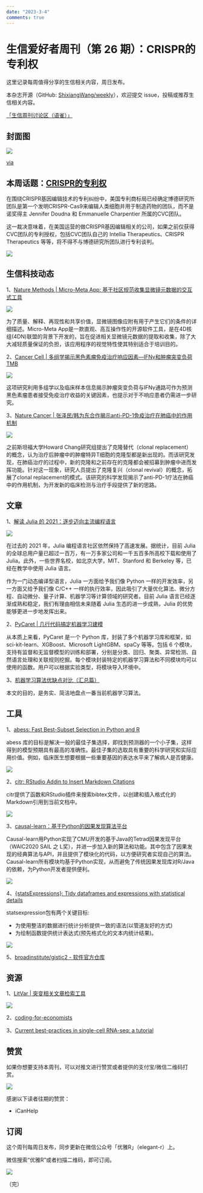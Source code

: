 ```yaml
---
date: "2023-3-4"
comments: true
---
```


# 生信爱好者周刊（第 26 期）：CRISPR的专利权

这里记录每周值得分享的生信相关内容，周日发布。

本杂志开源（GitHub: [ShixiangWang/weekly](https://github.com/ShixiangWang/weekly)），欢迎提交 issue，投稿或推荐生信相关内容。

[「生信周刊讨论区（语雀）」](https://www.yuque.com/shixiangwang/bioinfo)

## 封面图

![](https://files.mdnice.com/user/4331/f7520639-5d0e-45e7-a155-16a76e1a9140.jpeg)

[via](https://twitter.com/NatRevImmunol/status/1502227036445847554/photo/1)


## 本周话题：[CRISPR的专利权](https://mp.weixin.qq.com/s/iAIOpUfW5DwIzuHel4fq8A)

在围绕CRISPR基因编辑技术的专利纠纷中，美国专利商标局已经确定博德研究所团队是第一个发明CRISPR-Cas9来编辑人类细胞并用于制造药物的团队，而不是诺奖得主 Jennifer Doudna 和 Emmanuelle Charpentier 所属的CVC团队。

这一裁决意味着，在美国运营的做CRISPR基因编辑相关的公司，如果之前仅获得CVC团队的专利授权，包括CVC团队自己的 Intellia Therapeutics、CRISPR Therapeutics 等等，将不得不与博德研究所团队进行专利谈判。


![](https://files.mdnice.com/user/4331/aa505389-e54c-4282-aebd-e5699eb9d5b6.png)



## 生信科技动态

1、[Nature Methods | Micro-Meta App: 基于社区规范收集显微镜元数据的交互式工具](https://www.nature.com/articles/s41592-021-01315-z)


![](https://files.mdnice.com/user/4331/0d0a0cc3-4401-42e5-976a-840a0f26f9dd.png)


为了质量、解释、再现性和共享价值，显微镜图像应附有用于产生它们的条件的详细描述。Micro-Meta App是一款直观、高互操作性的开源软件工具，是在4D核组(4DN)联盟的背景下开发的，旨在促进相关显微镜元数据的提取和收集，除了大大减轻质量保证的负担，该应用程序的视觉特性使其特别适合于培训目的。

2、[Cancer Cell | 多组学揭示黑色素瘤免疫治疗响应因素—IFNγ和肿瘤突变负荷TMB](https://mp.weixin.qq.com/s/0n1oZ6rKuKjdt6RrU79wJQ)


![](https://files.mdnice.com/user/4331/89a9d05f-7632-4dbd-99ab-c452e58a7ca4.png)

这项研究利用多组学以及临床样本信息揭示肿瘤突变负荷与IFNγ通路可作为预测黑色素瘤患者接受免疫治疗收益的关键因素，也提示对于不响应患者仍需进一步研究。

3、[Nature Cancer | 张泽民/韩为东合作揭示anti-PD-1免疫治疗在肺癌中的作用机制](https://mp.weixin.qq.com/s/7y-wAE-s4WcQa5YqqwJq9A)


![](https://files.mdnice.com/user/4331/741007f6-daf3-48ba-ba05-f5c7c9e7b397.png)


之前斯坦福大学Howard Chang研究组提出了克隆替代（clonal replacement）的概念，认为治疗后肿瘤中的肿瘤特异T细胞的克隆型都是新出现的。而该研究发现，在肺癌治疗的过程中，新的克隆和之前存在的克隆都会被招募到肿瘤中进而发挥功能。针对这一现象，研究人员提出了克隆复兴（clonal revival）的概念，拓展了clonal replacement的模式。该研究的科学发现揭示了anti-PD-1疗法在肺癌中的作用机制，为开发新的临床检测与治疗手段提供了新的思路。


## 文章

1、[解读 Julia 的 2021：逐步迈向主流编程语言]()


![](https://files.mdnice.com/user/4331/d2ce2615-b062-456d-8d88-5f6b96928515.png)

在过去的 2021 年，Julia 编程语言社区依然保持了高速发展。据统计，目前 Julia 的全球总用户量已超过一百万，有一万多家公司和一千五百多所高校下载和使用了 Julia。此外，一些世界名校，如北京大学，MIT、Stanford 和 Berkeley 等，已经在教学中使用 Julia 语言。

作为一门动态编译型语言，Julia 一方面给予我们像 Python 一样的开发效率，另一方面又给予我们像 C/C++ 一样的执行效率，因此吸引了大量优化算法、微分方程、自动微分、量子计算、机器学习等计算领域的研究者。目前 Julia 语言已经逐渐成熟和稳定，我们有理由相信未来随着 Julia 生态的进一步成熟，Julia 的优势能够更进一步地发挥出来。

2、[PyCaret | 几行代码搞定机器学习建模](https://mp.weixin.qq.com/s/TxFMDROzS0Z33j6XxP4JjQ)

从本质上来看，PyCaret 是一个 Python 库，封装了多个机器学习库和框架，如 sci-kit-learn、XGBoost、Microsoft LightGBM、spaCy 等等。包括 6 个模块，支持有监督和无监督模型的训练和部署，分别是分类、回归、聚类、异常检测、自然语言处理和关联规则挖掘。每个模块封装特定的机器学习算法和不同模块均可以使用的函数。用户可以根据实验类型，将模块导入环境中。

3、[机器学习算法优缺点对比（汇总篇）](https://mp.weixin.qq.com/s/n0pvDC_aE8RzRSBndqPllw)

本文的目的，是务实、简洁地盘点一番当前机器学习算法。

## 工具

1、[abess: Fast Best-Subset Selection in Python and R](https://github.com/abess-team/abess)

abess 库的目标是解决一般的最佳子集选择，即找到预测器的一个小子集，这样得到的模型预期具有最高的准确性。最佳子集的选取具有重要的科学研究和实际应用价值。例如，临床医生想要根据一些重要基因的表达水平来了解病人是否健康。

![](https://files.mdnice.com/user/4331/200b3023-0bea-4ed7-b0d4-5c5f05a388d0.png)

2、[citr: RStudio Addin to Insert Markdown Citations](https://github.com/crsh/citr)

citr提供了函数和RStudio插件来搜索bibtex文件，以创建和插入格式化的Markdown引用到当前文档中。

![](https://files.mdnice.com/user/4331/90941eda-7c70-4701-b2f9-9fda6a0bb06a.png)

3、[causal-learn：基于Python的因果发现算法平台](https://mp.weixin.qq.com/s/6ugyoAsXlT_aaROgqefiog)

Causal-learn用Python实现了CMU开发的基于Java的Tetrad因果发现平台（WAIC2020 SAIL 之 L奖），并进一步加入新的算法和功能。其中包含了因果发现的经典算法与API，并且提供了模块化的代码，以方便研究者实现自己的算法。Causal-learn所有模块均基于Python实现，从而避免了传统因果发现库对R/Java的依赖，为Python开发者提供便利。

![](https://files.mdnice.com/user/4331/8fb454af-725d-4673-a48a-6a11a5f2d991.png)

4、[{statsExpressions}: Tidy dataframes and expressions with statistical details](https://indrajeetpatil.github.io/statsExpressions/)

statsexpression包有两个关键目标:

- 为使用整洁的数据进行统计分析提供一致的语法(以管道友好的方式)
- 为绘制函数提供统计表达式(预先格式化的文本内统计结果)。

![](https://files.mdnice.com/user/4331/cbacc3bc-6372-4d25-9bcb-2396646cfdfd.png)

5、[broadinstitute/gistic2 - 软件官方仓库](https://github.com/broadinstitute/gistic2) 


## 资源

1、[LitVar | 突变相关文章检索工具](https://mp.weixin.qq.com/s/MVGFahqpnAqGtuQrmefL9g)


![](https://files.mdnice.com/user/4331/f0450cce-b36f-44a9-ac3b-54390b45aba3.png)

2、[coding-for-economists](https://github.com/aeturrell/coding-for-economists)

3、[Current best-practices in single-cell RNA-seq: a tutorial](https://github.com/theislab/single-cell-tutorial)


## 赞赏

如果你想要支持本周刊，可以对推文进行赞赏或者提供的支付宝/微信二维码打赏。

![](https://cdn.nlark.com/yuque/0/2022/png/471931/1648291334186-bd3390be-c83c-4396-aabd-ca39f588c15d.png)

感谢以下读者往期的赞赏：

- iCanHelp

## 订阅

这个周刊每周日发布，同步更新在微信公众号「优雅R」（elegant-r）上。

微信搜索“优雅R”或者扫描二维码，即可订阅。

![](https://cdn.nlark.com/yuque/0/2022/png/471931/1648306398708-897e7ad4-6008-40f8-9200-ddee834b09a7.png)

（完）

